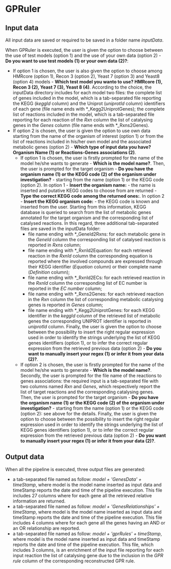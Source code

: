 # GPRuler

## Input data
All input data are saved or required to be saved in a folder name *inputData*.  

When GPRuler is executed, the user is given the option to choose between the use of test models (option 1) and the use of your own data (option 2) - **Do you want to use test models (1) or your own data (2)?**:
* If option 1 is chosen, the user is also given the option to choose among HMRcore (option 1), Recon 3 (option 2), Yeast 7 (option 3) and Yeast8 (option 4) models - **Which test model you wanto to use? HMRcore (1), Recon 3 (2), Yeast 7 (3), Yeast 8 (4)**. According to the choice, the inputData directory includes for each model two files: the complete list of genes included in the model, which is a tab-separated file reporting the KEGG (*keggId* column) and the Uniprot (*uniprotId* column) identifiers of each gene (file name ends with \*\_Kegg2UniprotGenes); the complete list of reactions included in the model, which is a tab-separated file reporting for each reaction of the *Rxn* column the list of catalysing genes in the *Genes* column (file name ends with \*\_Rxns2Genes).
* If option 2 is chosen, the user is given the option to use own data starting from the name of the organism of interest (option 1) or from the list of reactions included in his/her own model and the associated metabolic genes (option 2) - **Which type of input data you have? Organism Name (1) or Reactions-Genes associations (2)**.
  * If option 1 is chosen, the user is firstly prompted for the name of the model he/she wants to generate - **Which is the model name?**. Then, the user is prompted for the target organism - **Do you have the organism name (1) or the KEGG code (2) of the organism under investigation?** - starting from the name (option 1) or the KEGG code (option 2). In option 1 - **Insert the organism name:** - the name is inserted and putative KEGG codes to choose from are returned - **Type the correct KEGG code among the returned ones:**. In option 2 - **Insert the KEGG organism code:** - the KEGG code is known and inserted from the user. Starting from this information, KEGG database is queried to search from the list of metabolic genes annotated for the target organism and the corresponding list of catalysed reactions. In this regard, three additional tab-separated files are saved in the inputData folder:
    * file name ending with \*\_GeneId2Rxns: for each metabolic gene in the *GeneId* column the corresponding list of catalysed reaction is reported in *Rxns* column;
    * file name ending with \*\_RxnId2Equation: for each retrieved reaction in the *RxnId* column the corresponding equation is reported where the involved compounds are expressed through their KEGG identifier (*Equation* column) or their complete name (*Definition* column);
    * file name ending with \*\_RxnId2ECs: for each retrieved reaction in the *RxnId* column the corresponding list of EC number is reported in the *EC number* column;
    * file name ending with \*\_Rxns2Genes: for each retrieved reaction in the *Rxn* column the list of corresponding metabolic catalysing genes is reported in *Genes* column;
    * file name ending with \*\_Kegg2UniprotGenes: for each KEGG identifier in the *keggId* column of the retrieved list of metabolic genes the corresponding UNIPROT identifier is reported in *uniprotId* column.
  Finally, the user is given the option to choose between the possibility to insert the right regular expression used in order to identify the strings underlying the list of KEGG genes identifiers (option 1), or to infer the correct regular expression from the retrieved previous data (option 2) - **Do you want to manually insert your regex (1) or infer it from your data (2)?**.
  * If option 2 is chosen, the user is firstly prompted for the name of the model he/she wants to generate - **Which is the model name?**. Secondly, the user is prompted for the file name of the reactions to genes associations: the required input is a tab-separated file with two columns named *Rxn* and *Genes*, which respectively report the list of target reactions and the corresponding catalysing genes. Then, the user is prompted for the target organism - **Do you have the organism name (1) or the KEGG code (2) of the organism under investigation?** - starting from the name (option 1) or the KEGG code (option 2): see above for the details. Finally, the user is given the option to choose between the possibility to insert the right regular expression used in order to identify the strings underlying the list of KEGG genes identifiers (option 1), or to infer the correct regular expression from the retrieved previous data (option 2) - **Do you want to manually insert your regex (1) or infer it from your data (2)?**.

## Output data
When all the pipeline is executed, three output files are generated:
* a tab-separated file named as follow: *model + '_GenesData_' + timeStamp*, where model is the model name inserted as input data and timeStamp reports the date and time of the pipeline execution. This file includes 27 columns where for each gene all the retrieved relative information are returned.
* a tab-separated file named as follow: *model + '_GenesRelationships_' + timeStamp*, where model is the model name inserted as input data and timeStamp reports the date and time of the pipeline execution. This file includes 4 columns where for each gene all the genes having an AND or an OR relationship are reported.
* a tab-separated file named as follow: *model + '_gprRules_' + timeStamp*, where model is the model name inserted as input data and timeStamp reports the date and time of the pipeline execution. This file, which includes 3 columns, is an enrichment of the input file reporting for each input reaction the list of catalysing gene due to the inclusion in the *GPR rule* column of the corresponding reconstructed GPR rule.
